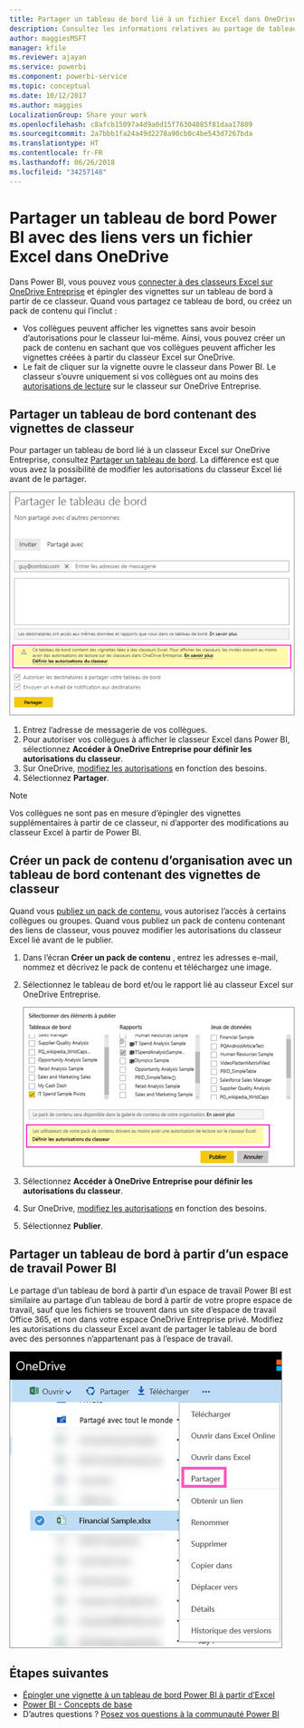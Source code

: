 ```yaml
---
title: Partager un tableau de bord lié à un fichier Excel dans OneDrive - Power BI
description: Consultez les informations relatives au partage de tableaux de bord connectés à un classeur Excel sur OneDrive Entreprise, avec des vignettes épinglées de ce classeur.
author: maggiesMSFT
manager: kfile
ms.reviewer: ajayan
ms.service: powerbi
ms.component: powerbi-service
ms.topic: conceptual
ms.date: 10/12/2017
ms.author: maggies
LocalizationGroup: Share your work
ms.openlocfilehash: c8afcb15097a4d9a0d15f76304085f81daa17809
ms.sourcegitcommit: 2a7bbb1fa24a49d2278a90cb0c4be543d7267bda
ms.translationtype: HT
ms.contentlocale: fr-FR
ms.lasthandoff: 06/26/2018
ms.locfileid: "34257148"
---
```

# <a name="share-a-power-bi-dashboard-that-links-to-an-excel-file-in-onedrive"></a>Partager un tableau de bord Power BI avec des liens vers un fichier Excel dans OneDrive
Dans Power BI, vous pouvez vous [connecter à des classeurs Excel sur OneDrive Entreprise](service-excel-workbook-files.md) et épingler des vignettes sur un tableau de bord à partir de ce classeur. Quand vous partagez ce tableau de bord, ou créez un pack de contenu qui l’inclut :

* Vos collègues peuvent afficher les vignettes sans avoir besoin d’autorisations pour le classeur lui-même. Ainsi, vous pouvez créer un pack de contenu en sachant que vos collègues peuvent afficher les vignettes créées à partir du classeur Excel sur OneDrive.
* Le fait de cliquer sur la vignette ouvre le classeur dans Power BI. Le classeur s’ouvre uniquement si vos collègues ont au moins des [autorisations de lecture](https://support.office.com/en-us/article/Share-documents-or-folders-in-Office-365-1fe37332-0f9a-4719-970e-d2578da4941c) sur le classeur sur OneDrive Entreprise.

## <a name="share-a-dashboard-that-contains-workbook-tiles"></a>Partager un tableau de bord contenant des vignettes de classeur
Pour partager un tableau de bord lié à un classeur Excel sur OneDrive Entreprise, consultez [Partager un tableau de bord](service-share-dashboards.md). La différence est que vous avez la possibilité de modifier les autorisations du classeur Excel lié avant de le partager.

  ![Boîte de dialogue Partager le tableau de bord](media/service-share-dashboard-that-links-to-excel-onedrive/pbi_share_workbk.png)

1. Entrez l’adresse de messagerie de vos collègues.
2. Pour autoriser vos collègues à afficher le classeur Excel dans Power BI, sélectionnez **Accéder à OneDrive Entreprise pour définir les autorisations du classeur**.
3. Sur OneDrive, [modifiez les autorisations](https://support.office.com/en-US/article/Share-files-and-folders-and-change-permissions-9fcc2f7d-de0c-4cec-93b0-a82024800c07) en fonction des besoins.
4. Sélectionnez **Partager**.

>[!NOTE]
>Vos collègues ne sont pas en mesure d’épingler des vignettes supplémentaires à partir de ce classeur, ni d’apporter des modifications au classeur Excel à partir de Power BI.
> 
> 

## <a name="create-an-organizational-content-pack-with-a-dashboard-that-contains-workbook-tiles"></a>Créer un pack de contenu d’organisation avec un tableau de bord contenant des vignettes de classeur
Quand vous [publiez un pack de contenu](service-organizational-content-pack-create-and-publish.md), vous autorisez l’accès à certains collègues ou groupes. Quand vous publiez un pack de contenu contenant des liens de classeur, vous pouvez modifier les autorisations du classeur Excel lié avant de le publier.

1. Dans l’écran **Créer un pack de contenu** , entrez les adresses e-mail, nommez et décrivez le pack de contenu et téléchargez une image.
2. Sélectionnez le tableau de bord et/ou le rapport lié au classeur Excel sur OneDrive Entreprise.
   
    ![Classeur Excel dans un pack de contenu](media/service-share-dashboard-that-links-to-excel-onedrive/pbi_contpack_workbk.png)
3. Sélectionnez **Accéder à OneDrive Entreprise pour définir les autorisations du classeur**.
4. Sur OneDrive, [modifiez les autorisations](https://support.office.com/en-US/article/Share-files-and-folders-and-change-permissions-9fcc2f7d-de0c-4cec-93b0-a82024800c07) en fonction des besoins.
5. Sélectionnez **Publier**.

## <a name="share-a-dashboard-from-a-power-bi-workspace"></a>Partager un tableau de bord à partir d’un espace de travail Power BI
Le partage d’un tableau de bord à partir d’un espace de travail Power BI est similaire au partage d’un tableau de bord à partir de votre propre espace de travail, sauf que les fichiers se trouvent dans un site d’espace de travail Office 365, et non dans votre espace OneDrive Entreprise privé. Modifiez les autorisations du classeur Excel avant de partager le tableau de bord avec des personnes n’appartenant pas à l’espace de travail.

![Partager à partir de OneDrive](media/service-share-dashboard-that-links-to-excel-onedrive/pbi_onedriveshare.png)

## <a name="next-steps"></a>Étapes suivantes
* [Épingler une vignette à un tableau de bord Power BI à partir d’Excel](service-dashboard-pin-tile-from-excel.md)
* [Power BI - Concepts de base](service-basic-concepts.md)
* D’autres questions ? [Posez vos questions à la communauté Power BI](http://community.powerbi.com/)

